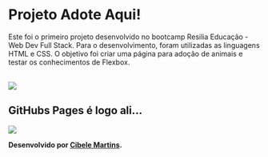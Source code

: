 <h1>Projeto Adote Aqui!</h1>

<p>Este foi o primeiro projeto desenvolvido no bootcamp Resilia Educação - Web Dev Full Stack. Para o desenvolvimento, foram utilizadas as linguagens HTML e CSS. O objetivo foi criar uma página para adoção de animais e testar os conhecimentos de Flexbox.</p>
<br>

<img src="./media/adoteGif.gif">
<br>





<h2>GitHubs Pages é logo ali...</h2>
<img src="./img/cCB64.gif">
<br>
<p><strong>Desenvolvido por <a target= "_blank" href="https://www.linkedin.com/in/cibele-martins-85b910169/">Cibele Martins</a>.</strong></p>